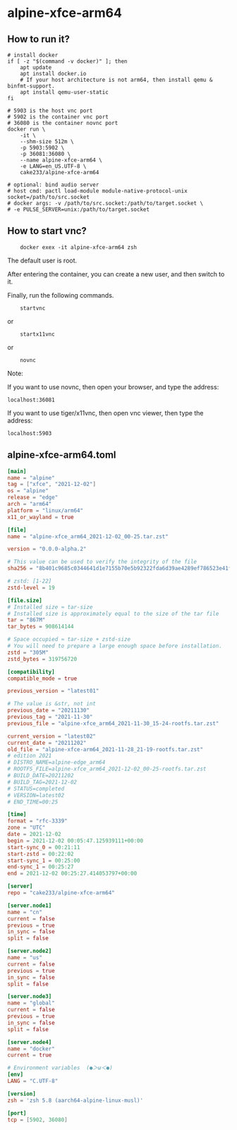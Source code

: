 # alpine-xfce-arm64

## How to run it?

```shell
# install docker
if [ -z "$(command -v docker)" ]; then
    apt update
    apt install docker.io
    # If your host architecture is not arm64, then install qemu & binfmt-support.
    apt install qemu-user-static
fi

# 5903 is the host vnc port
# 5902 is the container vnc port
# 36080 is the container novnc port
docker run \
    -it \
    --shm-size 512m \
    -p 5903:5902 \
    -p 36081:36080 \
    --name alpine-xfce-arm64 \
    -e LANG=en_US.UTF-8 \
    cake233/alpine-xfce-arm64

# optional: bind audio server
# host cmd: pactl load-module module-native-protocol-unix socket=/path/to/src.socket
# docker args: -v /path/to/src.socket:/path/to/target.socket \
# -e PULSE_SERVER=unix:/path/to/target.socket

```

## How to start vnc?

```shell
    docker exex -it alpine-xfce-arm64 zsh
```

The default user is root.

After entering the container, you can create a new user, and then switch to it.

Finally, run the following commands.

```shell
    startvnc
```

or

```shell
    startx11vnc
```

or

```shell
    novnc
```

Note:

If you want to use novnc, then open your browser, and type the address:

```
localhost:36081
```

If you want to use tiger/x11vnc, then open vnc viewer, then type the address:

```
localhost:5903
```

## alpine-xfce-arm64.toml

```toml
[main]
name = "alpine"
tag = ["xfce", "2021-12-02"]
os = "alpine"
release = "edge"
arch = "arm64"
platform = "linux/arm64"
x11_or_wayland = true

[file]
name = "alpine-xfce_arm64_2021-12-02_00-25.tar.zst"

version = "0.0.0-alpha.2"

# This value can be used to verify the integrity of the file
sha256 = "8b401c9685c0344641d1e7155b70e5b92322fda6d39ae4289ef786523e41f888"

# zstd: [1-22]
zstd-level = 19

[file.size]
# Installed size ≈ tar-size
# Installed size is approximately equal to the size of the tar file
tar = "867M"
tar_bytes = 908614144

# Space occupied ≈ tar-size + zstd-size
# You will need to prepare a large enough space before installation.
zstd = "305M"
zstd_bytes = 319756720

[compatibility]
compatible_mode = true

previous_version = "latest01"

# The value is &str, not int
previous_date = "20211130"
previous_tag = "2021-11-30"
previous_file = "alpine-xfce_arm64_2021-11-30_15-24-rootfs.tar.zst"

current_version = "latest02"
current_date = "20211202"
old_file = "alpine-xfce-arm64_2021-11-28_21-19-rootfs.tar.zst"
# edition 2021
# DISTRO_NAME=alpine-edge_arm64
# ROOTFS_FILE=alpine-xfce_arm64_2021-12-02_00-25-rootfs.tar.zst
# BUILD_DATE=20211202
# BUILD_TAG=2021-12-02
# STATUS=completed
# VERSION=latest02
# END_TIME=00:25

[time]
format = "rfc-3339"
zone = "UTC"
date = 2021-12-02
begin = 2021-12-02 00:05:47.125939111+00:00
start-sync_0 = 00:21:11
start-zstd = 00:22:02
start-sync_1 = 00:25:00
end-sync_1 = 00:25:27
end = 2021-12-02 00:25:27.414053797+00:00

[server]
repo = "cake233/alpine-xfce-arm64"

[server.node1]
name = "cn"
current = false
previous = true
in_sync = false
split = false

[server.node2]
name = "us"
current = false
previous = true
in_sync = false
split = false

[server.node3]
name = "global"
current = false
previous = true
in_sync = false
split = false

[server.node4]
name = "docker"
current = true

# Environment variables  (●＞ω＜●)
[env]
LANG = "C.UTF-8"

[version]
zsh = 'zsh 5.8 (aarch64-alpine-linux-musl)'

[port]
tcp = [5902, 36080]
```
